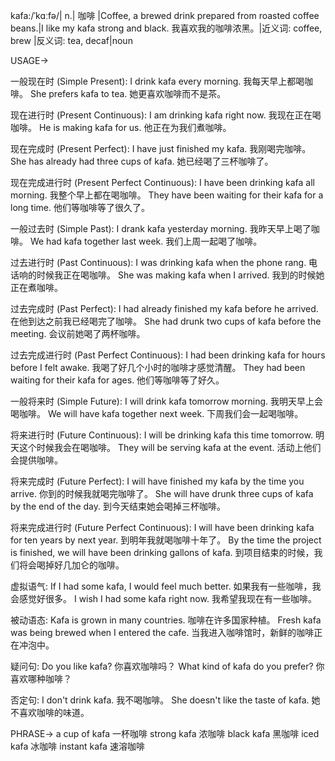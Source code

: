 kafa:/ˈkɑːfə/| n.| 咖啡 |Coffee, a brewed drink prepared from roasted coffee beans.|I like my kafa strong and black. 我喜欢我的咖啡浓黑。|近义词: coffee, brew |反义词: tea, decaf|noun


USAGE->

一般现在时 (Simple Present):
I drink kafa every morning. 我每天早上都喝咖啡。
She prefers kafa to tea. 她更喜欢咖啡而不是茶。

现在进行时 (Present Continuous):
I am drinking kafa right now. 我现在正在喝咖啡。
He is making kafa for us. 他正在为我们煮咖啡。

现在完成时 (Present Perfect):
I have just finished my kafa. 我刚喝完咖啡。
She has already had three cups of kafa. 她已经喝了三杯咖啡了。

现在完成进行时 (Present Perfect Continuous):
I have been drinking kafa all morning. 我整个早上都在喝咖啡。
They have been waiting for their kafa for a long time. 他们等咖啡等了很久了。

一般过去时 (Simple Past):
I drank kafa yesterday morning. 我昨天早上喝了咖啡。
We had kafa together last week.  我们上周一起喝了咖啡。


过去进行时 (Past Continuous):
I was drinking kafa when the phone rang.  电话响的时候我正在喝咖啡。
She was making kafa when I arrived. 我到的时候她正在煮咖啡。

过去完成时 (Past Perfect):
I had already finished my kafa before he arrived. 在他到达之前我已经喝完了咖啡。
She had drunk two cups of kafa before the meeting. 会议前她喝了两杯咖啡。


过去完成进行时 (Past Perfect Continuous):
I had been drinking kafa for hours before I felt awake.  我喝了好几个小时的咖啡才感觉清醒。
They had been waiting for their kafa for ages. 他们等咖啡等了好久。


一般将来时 (Simple Future):
I will drink kafa tomorrow morning. 我明天早上会喝咖啡。
We will have kafa together next week. 下周我们会一起喝咖啡。


将来进行时 (Future Continuous):
I will be drinking kafa this time tomorrow. 明天这个时候我会在喝咖啡。
They will be serving kafa at the event. 活动上他们会提供咖啡。


将来完成时 (Future Perfect):
I will have finished my kafa by the time you arrive. 你到的时候我就喝完咖啡了。
She will have drunk three cups of kafa by the end of the day. 到今天结束她会喝掉三杯咖啡。


将来完成进行时 (Future Perfect Continuous):
I will have been drinking kafa for ten years by next year. 到明年我就喝咖啡十年了。
By the time the project is finished, we will have been drinking gallons of kafa. 到项目结束的时候，我们将会喝掉好几加仑的咖啡。


虚拟语气:
If I had some kafa, I would feel much better. 如果我有一些咖啡，我会感觉好很多。
I wish I had some kafa right now. 我希望我现在有一些咖啡。


被动语态:
Kafa is grown in many countries. 咖啡在许多国家种植。
Fresh kafa was being brewed when I entered the cafe. 当我进入咖啡馆时，新鲜的咖啡正在冲泡中。


疑问句:
Do you like kafa? 你喜欢咖啡吗？
What kind of kafa do you prefer? 你喜欢哪种咖啡？


否定句:
I don't drink kafa. 我不喝咖啡。
She doesn't like the taste of kafa. 她不喜欢咖啡的味道。


PHRASE->
a cup of kafa 一杯咖啡
strong kafa 浓咖啡
black kafa 黑咖啡
iced kafa 冰咖啡
instant kafa 速溶咖啡


